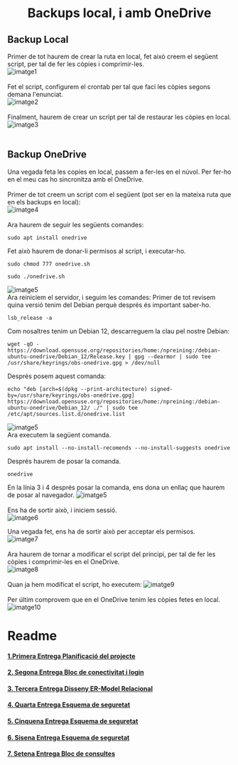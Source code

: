 # <p align="center">  Backups local, i amb OneDrive </p>

Backup Local
-------------
Primer de tot haurem de crear la ruta en local, fet això creem el següent script, per tal de fer les còpies i comprimir-les.
<br>
![imatge1](Imatges/Backup1.jpg)<br>
<br>
Fet el script, configurem el crontab per tal que faci les còpies segons demana l'enunciat.
<br>
![imatge2](Imatges/Backup2.jpg)<br>
<br>
Finalment, haurem de crear un script per tal de restaurar les còpies en local.
![imatge3](Imatges/Backup3.jpg)<br>
<br>

Backup OneDrive
---------------
Una vegada feta les copies en local, passem a fer-les en el núvol. Per fer-ho en el meu cas ho sincronitza amb el OneDrive. <br>
<br>
Primer de tot creem un script com el següent (pot ser en la mateixa ruta que en els backups en local):
<br>
![imatge4](Imatges/Backup4.jpg)<br>
<br>
Ara haurem de seguir les següents comandes:
```
sudo apt install onedrive
```
Fet això haurem de donar-li permisos al script, i executar-ho.
```
sudo chmod 777 onedrive.sh
```
```
sudo ./onedrive.sh
```
![imatge5](Imatges/Backup5.jpg)<br>
Ara reiniciem el servidor, i seguim les comandes:
Primer de tot revisem quina versió tenim del Debian perquè després és important saber-ho.
```
lsb_release -a
```
Com nosaltres tenim un Debian 12, descarreguem la clau pel nostre Debian:
```
wget -qO - https://download.opensuse.org/repositories/home:/npreining:/debian-ubuntu-onedrive/Debian_12/Release.key | gpg --dearmor | sudo tee /usr/share/keyrings/obs-onedrive.gpg > /dev/null
```
Després posem aquest comanda:
```
echo "deb [arch=$(dpkg --print-architecture) signed-by=/usr/share/keyrings/obs-onedrive.gpg] https://download.opensuse.org/repositories/home:/npreining:/debian-ubuntu-onedrive/Debian_12/ ./" | sudo tee /etc/apt/sources.list.d/onedrive.list
```
![imatge5](Imatges/Backup5.1.jpg)<br>
Ara executem la següent comanda.
```
sudo apt install --no-install-recomends --no-install-suggests onedrive
```
Després haurem de posar la comanda.
```
onedrive
```
En la línia 3 i 4 després posar la comanda, ens dona un enllaç que haurem de posar al navegador.
![imatge5](Imatges/Backup5.2.jpg)<br>
<br>
Ens ha de sortir això, i iniciem sessió.
<br>
![imatge6](Imatges/Backup6.jpg)<br>

Una vegada fet, ens ha de sortir això per acceptar els permisos.
<br>
![imatge7](Imatges/Backup7.jpg)<br>
<br>
Ara haurem de tornar a modificar el script del principi, per tal de fer les  còpies i comprimir-les en el OneDrive.
<br>
![imatge8](Imatges/Backup8.jpg)<br>
<br>
Quan ja hem modificat el script, ho executem:
![imatge9](Imatges/OneDrive2.jpg)<br>
<br>
Per últim comprovem que en el OneDrive tenim les còpies fetes en local.
![imatge10](Imatges/OneDrive.jpg)<br>


# Readme
#### [1.Primera Entrega Planificació del projecte ](https://github.com/Ruizzy98/Projecte-DAPM/tree/main/1.%20Primera%20Entrega%20Planificaci%C3%B3%20del%20projecte%20(BD%20%2B%20PRG))
#### [2. Segona Entrega Bloc de conectivitat i login](https://github.com/Ruizzy98/Projecte-DAPM/tree/main/2.%20Segona%20Entrega%20Bloc%20de%20conectivitat%20i%20login)
#### [3. Tercera Entrega Disseny ER-Model Relacional](https://github.com/Ruizzy98/Projecte-DAPM/tree/main/3.%20Tercera%20Entrega%20Disseny%20ER-Model%20Relacional)
#### [4. Quarta Entrega Esquema de seguretat](https://github.com/Ruizzy98/Projecte-DAPM/tree/main/4.%20Quarta%20Entrega%20Esquema%20de%20seguretat)
#### [5. Cinquena Entrega Esquema de seguretat](https://github.com/Ruizzy98/Projecte-DAPM/tree/main/5.%20Cinquena%20Entrega%20Bloc%20de%20manteniment)
#### [6. Sisena Entrega Esquema de seguretat](https://github.com/Ruizzy98/Projecte-DAPM/tree/main/6.%20Sisena%20Entrega%20Esquema%20d'alta%20disponibilitat)
#### [7. Setena Entrega Bloc de consultes](https://github.com/Ruizzy98/Projecte-DAPM/tree/main/7.%20Setena%20Entrega%20Bloc%20de%20consultes)
